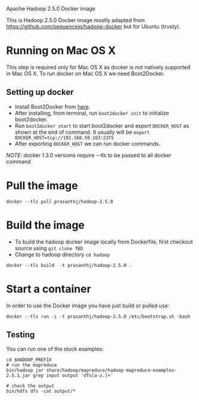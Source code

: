 Apache Hadoop 2.5.0 Docker image

This is Hadoop 2.5.0 Docker image mostly adapted from https://github.com/sequenceiq/hadoop-docker but for Ubuntu (trusty).

# Running on Mac OS X

This step is required only for Mac OS X as docker is not natively supported in Mac OS X. To run docker on Mac OS X we need Boot2Docker.

## Setting up docker

* Install Boot2Docker from [here].
* After installing, from terminal, run `boot2docker init` to initialize boot2docker.
* Run `boot2docker start` to start boot2docker and export `DOCKER_HOST` as shown at the end of command. It usually will be `export DOCKER_HOST=tcp://192.168.59.103:2375`
* After exporting `DOCKER_HOST` we can run docker commands.

*NOTE:* docker 1.3.0 versions require --tls to be passed to all docker command

# Pull the image
```
docker --tls pull prasanthj/hadoop-2.5.0
```

# Build the image

* To build the hadoop docker image locally from Dockerfile, first checkout source using
`git clone TBD`
* Change to hadoop directory `cd hadoop`

```
docker --tls build  -t prasanthj/hadoop-2.5.0 .
```
# Start a container

In order to use the Docker image you have just build or pulled use:

```
docker --tls run -i -t prasanthj/hadoop-2.5.0 /etc/bootstrap.sh -bash
```

## Testing

You can run one of the stock examples:

```
cd $HADOOP_PREFIX
# run the mapreduce
bin/hadoop jar share/hadoop/mapreduce/hadoop-mapreduce-examples-2.5.1.jar grep input output 'dfs[a-z.]+'

# check the output
bin/hdfs dfs -cat output/*
```

[here]:https://github.com/boot2docker/osx-installer/releases
